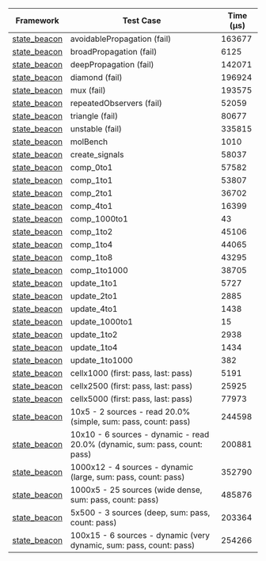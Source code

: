 | Framework | Test Case | Time (μs) |
| --- | --- | --- |
| [state_beacon](https://github.com/jinyus/dart_beacon) | avoidablePropagation (fail) | 163677 |
| [state_beacon](https://github.com/jinyus/dart_beacon) | broadPropagation (fail) | 6125 |
| [state_beacon](https://github.com/jinyus/dart_beacon) | deepPropagation (fail) | 142071 |
| [state_beacon](https://github.com/jinyus/dart_beacon) | diamond (fail) | 196924 |
| [state_beacon](https://github.com/jinyus/dart_beacon) | mux (fail) | 193575 |
| [state_beacon](https://github.com/jinyus/dart_beacon) | repeatedObservers (fail) | 52059 |
| [state_beacon](https://github.com/jinyus/dart_beacon) | triangle (fail) | 80677 |
| [state_beacon](https://github.com/jinyus/dart_beacon) | unstable (fail) | 335815 |
| [state_beacon](https://github.com/jinyus/dart_beacon) | molBench | 1010 |
| [state_beacon](https://github.com/jinyus/dart_beacon) | create_signals | 58037 |
| [state_beacon](https://github.com/jinyus/dart_beacon) | comp_0to1 | 57582 |
| [state_beacon](https://github.com/jinyus/dart_beacon) | comp_1to1 | 53807 |
| [state_beacon](https://github.com/jinyus/dart_beacon) | comp_2to1 | 36702 |
| [state_beacon](https://github.com/jinyus/dart_beacon) | comp_4to1 | 16399 |
| [state_beacon](https://github.com/jinyus/dart_beacon) | comp_1000to1 | 43 |
| [state_beacon](https://github.com/jinyus/dart_beacon) | comp_1to2 | 45106 |
| [state_beacon](https://github.com/jinyus/dart_beacon) | comp_1to4 | 44065 |
| [state_beacon](https://github.com/jinyus/dart_beacon) | comp_1to8 | 43295 |
| [state_beacon](https://github.com/jinyus/dart_beacon) | comp_1to1000 | 38705 |
| [state_beacon](https://github.com/jinyus/dart_beacon) | update_1to1 | 5727 |
| [state_beacon](https://github.com/jinyus/dart_beacon) | update_2to1 | 2885 |
| [state_beacon](https://github.com/jinyus/dart_beacon) | update_4to1 | 1438 |
| [state_beacon](https://github.com/jinyus/dart_beacon) | update_1000to1 | 15 |
| [state_beacon](https://github.com/jinyus/dart_beacon) | update_1to2 | 2938 |
| [state_beacon](https://github.com/jinyus/dart_beacon) | update_1to4 | 1434 |
| [state_beacon](https://github.com/jinyus/dart_beacon) | update_1to1000 | 382 |
| [state_beacon](https://github.com/jinyus/dart_beacon) | cellx1000 (first: pass, last: pass) | 5191 |
| [state_beacon](https://github.com/jinyus/dart_beacon) | cellx2500 (first: pass, last: pass) | 25925 |
| [state_beacon](https://github.com/jinyus/dart_beacon) | cellx5000 (first: pass, last: pass) | 77973 |
| [state_beacon](https://github.com/jinyus/dart_beacon) | 10x5 - 2 sources - read 20.0% (simple, sum: pass, count: pass) | 244598 |
| [state_beacon](https://github.com/jinyus/dart_beacon) | 10x10 - 6 sources - dynamic - read 20.0% (dynamic, sum: pass, count: pass) | 200881 |
| [state_beacon](https://github.com/jinyus/dart_beacon) | 1000x12 - 4 sources - dynamic (large, sum: pass, count: pass) | 352790 |
| [state_beacon](https://github.com/jinyus/dart_beacon) | 1000x5 - 25 sources (wide dense, sum: pass, count: pass) | 485876 |
| [state_beacon](https://github.com/jinyus/dart_beacon) | 5x500 - 3 sources (deep, sum: pass, count: pass) | 203364 |
| [state_beacon](https://github.com/jinyus/dart_beacon) | 100x15 - 6 sources - dynamic (very dynamic, sum: pass, count: pass) | 254266 |
